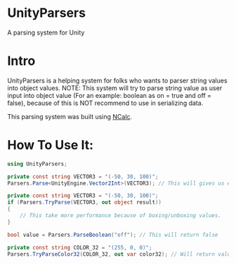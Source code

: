 # UnityParsers
A parsing system for Unity

# Intro

UnityParsers is a helping system for folks who wants to parser string values into object values. NOTE: This system will try to parse string value as user input into object value (For an example: boolean as on = true and off = false), because of this is NOT recommend to use in serializing data. 

This parsing system was built using [NCalc](https://github.com/ncalc/ncalc).

# How To Use It:

```c#
using UnityParsers;
```

```c#
private const string VECTOR3 = "(-50, 30, 100)";
Parsers.Parse<UnityEngine.Vector2Int>(VECTOR3); // This will gives us error! Use TryParse instead for error-proud solution!
```

```c#
private const string VECTOR3 = "(-50, 30, 100)";
if (Parsers.TryParse(VECTOR3, out object result))
{
    // This take more performance because of boxing/unboxing values.
}
```

```c#
bool value = Parsers.ParseBoolean("off"); // This will return false
```

```c#
private const string COLOR_32 = "(255, 0, 0)";
Parsers.TryParseColor32(COLOR_32, out var color32); // Will return value as Color32
```
